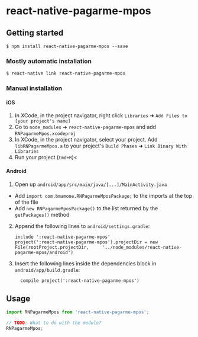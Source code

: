 
# react-native-pagarme-mpos

## Getting started

`$ npm install react-native-pagarme-mpos --save`

### Mostly automatic installation

`$ react-native link react-native-pagarme-mpos`

### Manual installation


#### iOS

1. In XCode, in the project navigator, right click `Libraries` ➜ `Add Files to [your project's name]`
2. Go to `node_modules` ➜ `react-native-pagarme-mpos` and add `RNPagarmeMpos.xcodeproj`
3. In XCode, in the project navigator, select your project. Add `libRNPagarmeMpos.a` to your project's `Build Phases` ➜ `Link Binary With Libraries`
4. Run your project (`Cmd+R`)<

#### Android

1. Open up `android/app/src/main/java/[...]/MainActivity.java`
  - Add `import com.bmamone.RNPagarmeMposPackage;` to the imports at the top of the file
  - Add `new RNPagarmeMposPackage()` to the list returned by the `getPackages()` method
2. Append the following lines to `android/settings.gradle`:
  	```
  	include ':react-native-pagarme-mpos'
  	project(':react-native-pagarme-mpos').projectDir = new File(rootProject.projectDir, 	'../node_modules/react-native-pagarme-mpos/android')
  	```
3. Insert the following lines inside the dependencies block in `android/app/build.gradle`:
  	```
      compile project(':react-native-pagarme-mpos')
  	```


## Usage
```javascript
import RNPagarmeMpos from 'react-native-pagarme-mpos';

// TODO: What to do with the module?
RNPagarmeMpos;
```
  